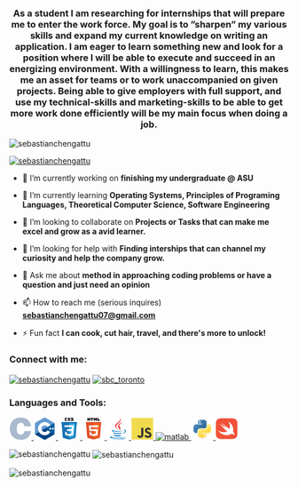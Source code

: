 <h3 align="center">As a student I am researching for internships that will prepare me to enter the work force. My goal is to ”sharpen” my various skills and expand my current knowledge on writing an application. I am eager to learn something new and look for a position where I will be able to execute and succeed in an energizing environment. With a willingness to learn, this makes me an asset for teams or to work unaccompanied on given projects. Being able to give employers with full support, and use my technical-skills and marketing-skills to be able to get more work done efficiently will be my main focus when doing a job.</h3>

<p align="left"> <img src="https://komarev.com/ghpvc/?username=sebastianchengattu&label=Profile%20views&color=0e75b6&style=flat" alt="sebastianchengattu" /> </p>

<p align="left"> <a href="https://github.com/ryo-ma/github-profile-trophy"><img src="https://github-profile-trophy.vercel.app/?username=sebastianchengattu" alt="sebastianchengattu" /></a> </p>

- 🔭 I’m currently working on **finishing my undergraduate @ ASU**

- 🌱 I’m currently learning **Operating Systems, Principles of Programing Languages, Theoretical Computer Science, Software Engineering**

- 👯 I’m looking to collaborate on **Projects or Tasks that can make me excel and grow as a avid learner.**

- 🤝 I’m looking for help with **Finding interships that can channel my curiosity and help the company grow.**

- 💬 Ask me about **method in approaching coding problems or have a question and just need an opinion**

- 📫 How to reach me (serious inquires) **sebastianchengattu07@gmail.com**

- ⚡ Fun fact **I can cook, cut hair, travel, and there's more to unlock!**

<h3 align="left">Connect with me:</h3>
<p align="left">
<a href="https://linkedin.com/in/sebastianchengattu" target="blank"><img align="center" src="https://cdn.jsdelivr.net/npm/simple-icons@3.0.1/icons/linkedin.svg" alt="sebastianchengattu" height="30" width="40" /></a>
<a href="https://instagram.com/sbc_toronto" target="blank"><img align="center" src="https://cdn.jsdelivr.net/npm/simple-icons@3.0.1/icons/instagram.svg" alt="sbc_toronto" height="30" width="40" /></a>
</p>

<h3 align="left">Languages and Tools:</h3>
<p align="left"> <a href="https://www.cprogramming.com/" target="_blank"> <img src="https://raw.githubusercontent.com/devicons/devicon/master/icons/c/c-original.svg" alt="c" width="40" height="40"/> </a> <a href="https://www.w3schools.com/cpp/" target="_blank"> <img src="https://raw.githubusercontent.com/devicons/devicon/master/icons/cplusplus/cplusplus-original.svg" alt="cplusplus" width="40" height="40"/> </a> <a href="https://www.w3schools.com/css/" target="_blank"> <img src="https://raw.githubusercontent.com/devicons/devicon/master/icons/css3/css3-original-wordmark.svg" alt="css3" width="40" height="40"/> </a> <a href="https://www.w3.org/html/" target="_blank"> <img src="https://raw.githubusercontent.com/devicons/devicon/master/icons/html5/html5-original-wordmark.svg" alt="html5" width="40" height="40"/> </a> <a href="https://www.java.com" target="_blank"> <img src="https://raw.githubusercontent.com/devicons/devicon/master/icons/java/java-original.svg" alt="java" width="40" height="40"/> </a> <a href="https://developer.mozilla.org/en-US/docs/Web/JavaScript" target="_blank"> <img src="https://raw.githubusercontent.com/devicons/devicon/master/icons/javascript/javascript-original.svg" alt="javascript" width="40" height="40"/> </a> <a href="https://www.mathworks.com/" target="_blank"> <img src="https://raw.githubusercontent.com/simple-icons/simple-icons/master/icons/mathworks.svg" alt="matlab" width="40" height="40"/> </a> <a href="https://www.python.org" target="_blank"> <img src="https://raw.githubusercontent.com/devicons/devicon/master/icons/python/python-original.svg" alt="python" width="40" height="40"/> </a> <a href="https://developer.apple.com/swift/" target="_blank"> <img src="https://raw.githubusercontent.com/devicons/devicon/master/icons/swift/swift-original.svg" alt="swift" width="40" height="40"/> </a> </p>

<p><img align="left" src="https://github-readme-stats.vercel.app/api/top-langs?username=sebastianchengattu&show_icons=true&locale=en&layout=compact" alt="sebastianchengattu" /></p>

<p>&nbsp;<img align="center" src="https://github-readme-stats.vercel.app/api?username=sebastianchengattu&show_icons=true&locale=en" alt="sebastianchengattu" /></p>

<p><img align="center" src="https://github-readme-streak-stats.herokuapp.com/?user=sebastianchengattu&" alt="sebastianchengattu" /></p>
